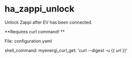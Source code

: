 # ha_zappi_unlock

Unlock Zappi after EV has been connected.

**Requires curl command!
**

File: configuration.yaml

  shell_command:
      myenergi_curl_get: 'curl --digest -u {{ url }}'
